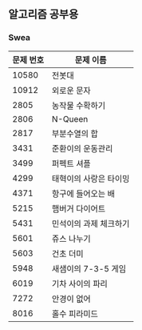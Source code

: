 ## 알고리즘 공부용

### Swea

| 문제 번호 | 문제 이름       |
| --------- | --------------- |
| 10580 | 전봇대 |
| 10912 | 외로운 문자 |
| 2805      | 농작물 수확하기 |
| 2806      | N-Queen |
|2817|부분수열의 합|
|3431|준환이의 운동관리|
|3499|퍼펙트 셔플|
| 4299 | 태혁이의 사랑은 타이밍 |
| 4371 | 항구에 들어오는 배 |
| 5215 | 햄버거 다이어트 |
| 5431 | 민석이의 과제 체크하기 |
| 5601 | 쥬스 나누기 |
| 5603 | 건초 더미 |
| 5948 | 새샘이의 7-3-5 게임 |
| 6019 | 기차 사이의 파리 |
| 7272 | 안경이 없어 |
| 8016 | 홀수 피라미드 |
